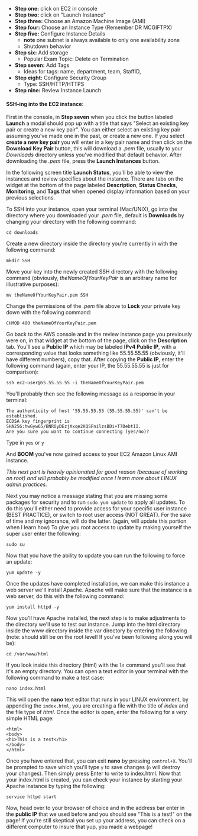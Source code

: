 * **Step one:** click on EC2 in console
* **Step two:** click on "Launch Instance"
* **Step three:** Choose an Amazon Machine Image (AMI)
* **Step four:** Choose an Instance Type (Remember DR MCGIFTPX)
* **Step five:** Configure Instance Details
    * **note** one subnet is always available to only one availability zone 
    * Shutdown behavior
* **Step six:** Add storage
    * Popular Exam Topic: Delete on Termination
* **Step seven:** Add Tags
    * Ideas for tags: name, department, team, StaffID, 
* **Step eight:** Configure Security Group
    * Type: SSH/HTTP/HTTPS 
* **Step nine:** Review Instance Launch

#### SSH-ing into the EC2 instance:
First in the console, in **Step seven** when you click the button labeled **Launch** a modal should pop up with a title that says "Select an existing key pair or create a new key pair".
You can either select an existing key pair assuming you've made one in the past, or create a new one.
If you select **create a new key pair** you will enter in a key pair name and then click on the **Download Key Pair** button, this will download a _.pem_ file, usually to your _Downloads_ directory unless you've modified that default behavior.
After downloading the _.pem_ file, press the **Launch Instances** button. 

In the following screen title **Launch Status**, you'll be able to view the instances and review specifics about the instance.
There are tabs on the widget at the bottom of the page labeled **Description**, **Status Checks**, **Monitoring**, and **Tags** that when opened display information based on your previous selections.

To SSH into your instance, open your terminal (Mac/UNIX), go into the directory where you downloaded your _.pem_ file, default is **Downloads** by changing your directory with the following command:

    cd downloads

Create a new directory inside the directory you're currently in with the following command:
    
    mkdir SSH

Move your key into the newly created SSH directory with the following command (obviously, _theNameOfYourKeyPair_ is an arbitrary name for illustrative purposes):
    
    mv theNameOfYourKeyPair.pem SSH
    
Change the permissions of the _.pem_ file above to **Lock** your private key down with the following command:

    CHMOD 400 theNameOfYourKeyPair.pem

Go back to the AWS console and in the review instance page you previously were on, in that widget at the bottom of the page, click on the **Description** tab.
You'll see a **Public IP** which may be labeled **IPv4 Public IP**, with a corresponding value that looks something like 55.55.55.55 (obviously, it'll have different numbers), copy that.
After copying the **Public IP**, enter the following command (again, enter your IP, the 55.55.55.55 is just for comparison):

    ssh ec2-user@55.55.55.55 -i theNameOfYourKeyPair.pem

You'll probably then see the following message as a response in your terminal:

    The authenticity of host '55.55.55.55 (55.55.55.55)' can't be established.
    ECDSA key fingerprint is SHA256:hwGyw65/BNROyDEzjXxqe2KQSFnilzsBDi+T7DebtII.
    Are you sure you want to continue connecting (yes/no)?
    
Type in `yes` or `y`

And **BOOM** you've now gained access to your EC2 Amazon Linux AMI instance.

_This next part is heavily opinionated for good reason (because of working on root) and will probably be modified once I learn more about LINUX admin practices._

Next you may notice a message stating that you are missing some packages for security and to run `sudo yum update` to apply all updates.
To do this you'll either need to provide access for your specific user instance (BEST PRACTICE), or switch to root user access (NOT GREAT).
For the sake of time and my ignorance, will do the latter. (again, will update this portion when I learn how)
To give you root access to update by making yourself the super user enter the following:

    sudo su

Now that you have the ability to update you can run the following to force an update:

    yum update -y
   
Once the updates have completed installation, we can make this instance a web server we'll install Apache.
Apache will make sure that the instance is a web server, do this with the following command:

    yum install httpd -y

Now you'll have Apache installed, the next step is to make adjustments to the directory we'll use to test our instance.
Jump into the html directory inside the www directory inside the var directory by entering the following (note: should still be on the root level! If you've been following along you will be): 
    
    cd /var/www/html
    
If you look inside this directory (html) with the `ls` command you'll see that it's an empty directory.
You can open a text editor in your terminal with the following command to make a test case:

    nano index.html
    
This will open the **nano** text editor that runs in your LINUX environment, by appending the `index.html`, you are creating a file with the title of _index_ and the file type of _html_.
Once the editor is open, enter the following for a _very_ simple HTML page:

    <html>
    <body>
    <h1>This is a test</h1>
    </body>
    </html>
    
Once you have entered that, you can exit **nano** by pressing `control+X`. 
You'll be prompted to save which you'll type `y` to save changes (`n` will destroy your changes).
Then simply press Enter to write to index.html.
Now that your index.html is created, you can check your instance by starting your Apache instance by typing the following:

    service httpd start
    
Now, head over to your browser of choice and in the address bar enter in the **public IP** that we used before and you should see "This is a test!"
on the page! If you're still skeptical you set up your address, you can check on a different computer to insure that yup, you made a webpage!

